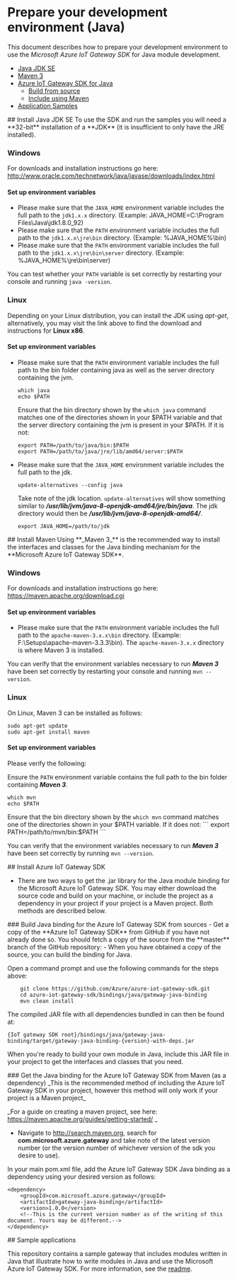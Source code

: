 # Prepare your development environment (Java)

This document describes how to prepare your development environment to use the *Microsoft Azure IoT Gateway SDK* for Java module development.

-  [Java JDK SE](#installjava)
-  [Maven 3](#installmaven)
-  [Azure IoT Gateway SDK for Java](#installgw)
   -  [Build from source](#installgwsource)
   -  [Include using Maven](#installgwmaven)
-  [Application Samples](#samplecode)

<a name="installjava"/>
## Install Java JDK SE
To use the SDK and run the samples you will need a **32-bit** installation of a **JDK** (it is insufficient to only have the JRE installed).

### Windows
For downloads and installation instructions go here: http://www.oracle.com/technetwork/java/javase/downloads/index.html

#### Set up environment variables
- Please make sure that the `JAVA_HOME` environment variable includes the full path to the `jdk1.x.x` directory. (Example: JAVA_HOME=C:\\Program Files\\Java\\jdk1.8.0_92)
- Please make sure that the `PATH` environment variable includes the full path to the `jdk1.x.x\jre\bin` directory. (Example: %JAVA_HOME%\\bin)
- Please make sure that the `PATH` environment variable includes the full path to the `jdk1.x.x\jre\bin\server` directory. (Example: %JAVA_HOME%\\jre\\bin\\server)

You can test whether your `PATH` variable is set correctly by restarting your console and running `java -version`.

### Linux
Depending on your Linux distribution, you can install the JDK using *apt-get*, alternatively, you may visit the link above to find the download and instructions for **Linux x86**.

#### Set up environment variables
- Please make sure that the `PATH` environment variable includes the full path to the bin folder containing java as well as the server directory containing the jvm.

    ```
    which java
    echo $PATH
    ```
    Ensure that the bin directory shown by the ```which java``` command matches one of the directories shown in your $PATH variable and that the server directory containing the jvm is present in your $PATH.
    If it is not:
    ```
    export PATH=/path/to/java/bin:$PATH
    export PATH=/path/to/java/jre/lib/amd64/server:$PATH
    ```

- Please make sure that the `JAVA_HOME` environment variable includes the full path to the jdk.

    ```
    update-alternatives --config java
    ```
    Take note of the jdk location. ```update-alternatives``` will show something similar to ***/usr/lib/jvm/java-8-openjdk-amd64/jre/bin/java***. The jdk directory would then be ***/usr/lib/jvm/java-8-openjdk-amd64/***.

    ```
    export JAVA_HOME=/path/to/jdk
    ```


<a name="installmaven"/>
## Install Maven
Using **_Maven 3_** is the recommended way to install the interfaces and classes for the Java binding mechanism for the **Microsoft Azure IoT Gateway SDK**.

### Windows
For downloads and installation instructions go here: https://maven.apache.org/download.cgi

#### Set up environment variables
- Please make sure that the `PATH` environment variable includes the full path to the `apache-maven-3.x.x\bin` directory. (Example: F:\\Setups\\apache-maven-3.3.3\\bin). The `apache-maven-3.x.x` directory is where Maven 3 is installed.

You can verify that the environment variables necessary to run **_Maven 3_** have been set correctly by restarting your console and running `mvn --version`.

### Linux
On Linux, Maven 3 can be installed as follows:

```
sudo apt-get update
sudo apt-get install maven
```

#### Set up environment variables

Please verify the following:

Ensure the `PATH` environment variable contains the full path to the bin folder containing **_Maven 3_**.

```
which mvn
echo $PATH
```

Ensure that the bin directory shown by the ```which mvn``` command matches one of the directories shown in your $PATH variable.
    If it does not:
    ```
    export PATH=/path/to/mvn/bin:$PATH
    ```

You can verify that the environment variables necessary to run **_Maven 3_** have been set correctly by running `mvn --version`.

<a name="installgw"/>
## Install Azure IoT Gateway SDK

- There are two ways to get the .jar library for the Java module binding for the Microsoft Azure IoT Gateway SDK. You may either download the source code and build on your machine, or include the project as a dependency in your project if your project is a Maven project. Both methods are described below.

<a name="installgwsource">
### Build Java binding for the Azure IoT Gateway SDK from sources
- Get a copy of the **Azure IoT Gateway SDK** from GitHub if you have not already done so. You should fetch a copy of the source from the **master** branch of the GitHub repository: <https://github.com/Azure/azure-iot-gateway-sdk>
- When you have obtained a copy of the source, you can build the binding for Java.

Open a command prompt and use the following commands for the steps above:

```
    git clone https://github.com/Azure/azure-iot-gateway-sdk.git
    cd azure-iot-gateway-sdk/bindings/java/gateway-java-binding
    mvn clean install
```

The compiled JAR file with all dependencies bundled in can then be found at:

```
{IoT gateway SDK root}/bindings/java/gateway-java-binding/target/gateway-java-binding-{version}-with-deps.jar
```

When you're ready to build your own module in Java, include this JAR file in your project to get the interfaces and classes that you need.

<a name="installgwmaven">
### Get the Java binding for the Azure IoT Gateway SDK from Maven (as a dependency)
_This is the recommended method of including the Azure IoT Gateway SDK in your project, however this method will only work if your project is a Maven project_

_For a guide on creating a maven project, see here: https://maven.apache.org/guides/getting-started/ _

- Navigate to http://search.maven.org, search for **com.microsoft.azure.gateway** and take note of the latest version number (or the version number of whichever version of the sdk you desire to use).

In your main pom.xml file, add the Azure IoT Gateway SDK Java binding as a dependency using your desired version as follows:
```
<dependency>
    <groupId>com.microsoft.azure.gateway</groupId>
    <artifactId>gateway-java-binding</artifactId>
    <version>1.0.0</version>
    <!--This is the current version number as of the writing of this document. Yours may be different.-->
</dependency>
```

<a name="samplecode">
## Sample applications

This repository contains a sample gateway that includes modules written in Java that illustrate how to write modules in Java and use the Microsoft Azure IoT Gateway SDK. For more information, see the [readme][readme].

[readme]: ./README.md
